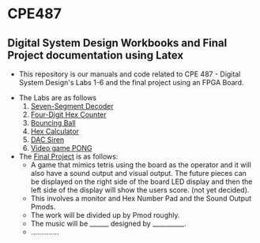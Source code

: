 # CPE487
## Digital System Design Workbooks and Final Project documentation using Latex

+ This repository is our manuals and code related to CPE 487 - Digital System Design's Labs 1-6 and the final project using an FPGA Board.
- The Labs are as follows
  1. [Seven-Segment Decoder](https://github.com/BenStoll/CPE487/blob/main/LabManual/firLab1.tex)
  2. [Four-Digit Hex Counter](https://github.com/BenStoll/CPE487/blob/main/LabManual/secLab2.tex)
  3. [Bouncing Ball](https://github.com/BenStoll/CPE487/blob/main/LabManual/thiLab3.tex)
  4. [Hex Calculator](https://github.com/BenStoll/CPE487/blob/main/LabManual/fouLab4.tex)
  5. [DAC Siren](https://github.com/BenStoll/CPE487/blob/main/LabManual/fivLab5.tex)
  6. [Video game PONG](https://github.com/BenStoll/CPE487/blob/main/LabManual/sixLab6.tex)
- The [Final Project](https://github.com/BenStoll/CPE487/tree/main/FinalProject) is as follows:
  + A game that mimics tetris using the board as the operator and it will also have a sound output and visual output. The future pieces can be displayed on the right side of the board LED display and then the left side of the display will show the users score. (not yet decided).
  + This involves a monitor and Hex Number Pad and the Sound Output Pmods.
  + The work will be divided up by Pmod roughly.
  + The music will be ______ designed by __________.
  + ..............
